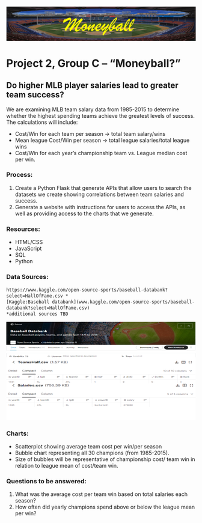 ![coverArt1.png](images/coverArt1.png)

# Project 2, Group C – “Moneyball?”

## Do higher MLB player salaries lead to greater team success?

We are examining MLB team salary data from 1985-2015 to determine whether the highest spending teams achieve the greatest levels of success. The calculations will include:
-	Cost/Win for each team per season -> total team salary/wins
-	Mean league Cost/Win per season -> total league salaries/total league wins
-	Cost/Win for each year’s championship team vs. League median cost per win.

### Process: 
1.	Create a Python Flask that generate APIs that allow users to search the datasets we create showing correlations between team salaries and success.
2.	Generate a website with instructions for users to access the APIs, as well as providing access to the charts that we generate.

### Resources:
-	HTML/CSS
-	JavaScript
-	SQL
-	Python

### Data Sources:
	https://www.kaggle.com/open-source-sports/baseball-databank?select=HallOfFame.csv *
	[Kaggle:Baseball databank](www.kaggle.com/open-source-sports/baseball-databank?select=HallOfFame.csv)
	*additional sources TBD
![csvArt.png](images/csvArt.png)
### Charts: 
-	Scatterplot showing average team cost per win/per season
-	Bubble chart representing all 30 champions (from 1985-2015). 
-	Size of bubbles will be representative of championship cost/ team win in relation to league mean of cost/team win.

### Questions to be answered:
1.	What was the average cost per team win based on total salaries each season?
2.	How often did yearly champions spend above or below the league mean per win?




